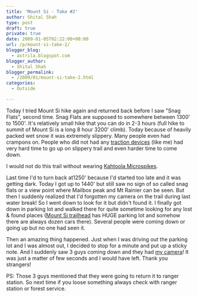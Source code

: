 ```yaml
---
title: 'Mount Si - Take #2'
author: Shital Shah
type: post
draft: true
private: true
date: 2009-01-05T02:22:00+00:00
url: /p/mount-si-take-2/
blogger_blog:
  - astrila.blogspot.com
blogger_author:
  - Shital Shah
blogger_permalink:
  - /2009/01/mount-si-take-2.html
categories:
  - Outside

---
```

Today I tried Mount Si hike again and returned back before I saw "Snag Flats", second time. Snag Flats are supposed to somewhere between 1300' to 1500'. It's relatively small hike that you can do in 2-3 hours (full hike to summit of Mount Si is a long 8 hour 3200' climb). Today because of heavily packed wet snow it was extremely slippery. Many people even had crampons on. People who did not had any [traction devices][1] (like me) had very hard time to go up on slippery trail and even harder time to come down.

I would not do this trail without wearing [Kahtoola Microspikes][2].

Last time I'd to turn back at1250' because I'd started too late and it was getting dark. Today I got up to 1440' but still saw no sign of so called snag flats or a view point where Mailbox peak and Mt Rainier can be seen. But then I suddenly realized that I'd forgotten my camera on the trail during last water break! So I went down to look for it but didn't found it. I finally got down in parking lot and walked there for quite sometime looking for any lost & found places ([Mount Si trailhead][3] has HUGE parking lot and somehow there are always dozen cars there). Several people were coming down or going up but no one had seen it.

Then an amazing thing happened. Just when I was driving out the parking lot and I was almost out, I decided to stop for a minute and put up a sticky note. And I suddenly saw 3 guys coming down and they had [my camera][4]! It was just a matter of few seconds and I would have left. Thank you strangers!

PS: Those 3 guys mentioned that they were going to return it to ranger station. So next time if you loose something always check with ranger station or forest service.

 [1]: http://www.ems.com/catalog/subcategory_simple.jsp?FOLDER%3C%3Efolder_id=2534374302879862
 [2]: http://www.rei.com/product/774966
 [3]: http://maps.google.com/maps/ms?ie=UTF8&hl=en&msa=0&msid=104533212117189621673.00044d8c694b6da7eb931&ll=47.496618,-121.732464&spn=0.031315,0.090637&t=p&z=14
 [4]: http://www.kodak.com/eknec/PageQuerier.jhtml?pq-path=11592&pq-locale=en_US